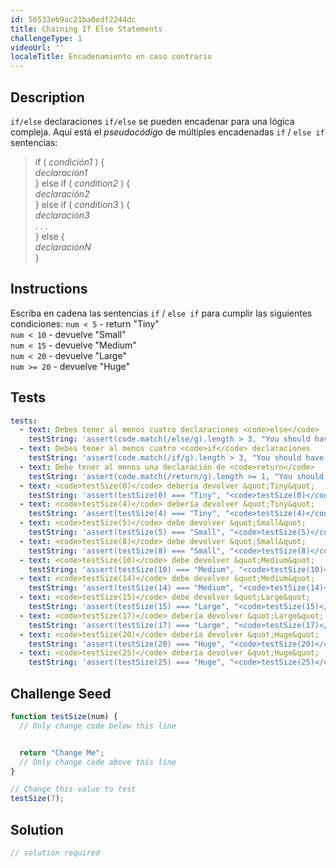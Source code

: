 ```yaml
---
id: 56533eb9ac21ba0edf2244dc
title: Chaining If Else Statements
challengeType: 1
videoUrl: ''
localeTitle: Encadenamiento en caso contrario
---
```


## Description
<section id="description"> <code>if/else</code> declaraciones <code>if/else</code> se pueden encadenar para una lógica compleja. Aquí está el <dfn>pseudocódigo</dfn> de múltiples encadenadas <code>if</code> / <code>else if</code> sentencias: <blockquote> if ( <em>condición1</em> ) { <br> <em>declaración1</em> <br> } else if ( <em>condition2</em> ) { <br> <em>declaración2</em> <br> } else if ( <em>condition3</em> ) { <br> <em>declaración3</em> <br> . . . <br> } else { <br> <em>declaraciónN</em> <br> } </blockquote></section>

## Instructions
<section id="instructions"> Escriba en cadena las sentencias <code>if</code> / <code>else if</code> para cumplir las siguientes condiciones: <code>num &lt; 5</code> - return &quot;Tiny&quot; <br> <code>num &lt; 10</code> - devuelve &quot;Small&quot; <br> <code>num &lt; 15</code> - devuelve &quot;Medium&quot; <br> <code>num &lt; 20</code> - devuelve &quot;Large&quot; <br> <code>num &gt;= 20</code> - devuelve &quot;Huge&quot; </section>

## Tests
<section id='tests'>

```yml
tests:
  - text: Debes tener al menos cuatro declaraciones <code>else</code>
    testString: 'assert(code.match(/else/g).length > 3, "You should have at least four <code>else</code> statements");'
  - text: Debes tener al menos cuatro <code>if</code> declaraciones
    testString: 'assert(code.match(/if/g).length > 3, "You should have at least four <code>if</code> statements");'
  - text: Debe tener al menos una declaración de <code>return</code>
    testString: 'assert(code.match(/return/g).length >= 1, "You should have at least one <code>return</code> statement");'
  - text: <code>testSize(0)</code> debería devolver &quot;Tiny&quot;
    testString: 'assert(testSize(0) === "Tiny", "<code>testSize(0)</code> should return "Tiny"");'
  - text: <code>testSize(4)</code> debería devolver &quot;Tiny&quot;
    testString: 'assert(testSize(4) === "Tiny", "<code>testSize(4)</code> should return "Tiny"");'
  - text: <code>testSize(5)</code> debe devolver &quot;Small&quot;
    testString: 'assert(testSize(5) === "Small", "<code>testSize(5)</code> should return "Small"");'
  - text: <code>testSize(8)</code> debe devolver &quot;Small&quot;
    testString: 'assert(testSize(8) === "Small", "<code>testSize(8)</code> should return "Small"");'
  - text: <code>testSize(10)</code> debe devolver &quot;Medium&quot;
    testString: 'assert(testSize(10) === "Medium", "<code>testSize(10)</code> should return "Medium"");'
  - text: <code>testSize(14)</code> debe devolver &quot;Medium&quot;
    testString: 'assert(testSize(14) === "Medium", "<code>testSize(14)</code> should return "Medium"");'
  - text: <code>testSize(15)</code> debe devolver &quot;Large&quot;
    testString: 'assert(testSize(15) === "Large", "<code>testSize(15)</code> should return "Large"");'
  - text: <code>testSize(17)</code> debería devolver &quot;Large&quot;
    testString: 'assert(testSize(17) === "Large", "<code>testSize(17)</code> should return "Large"");'
  - text: <code>testSize(20)</code> debería devolver &quot;Huge&quot;
    testString: 'assert(testSize(20) === "Huge", "<code>testSize(20)</code> should return "Huge"");'
  - text: <code>testSize(25)</code> debería devolver &quot;Huge&quot;
    testString: 'assert(testSize(25) === "Huge", "<code>testSize(25)</code> should return "Huge"");'

```

</section>

## Challenge Seed
<section id='challengeSeed'>

<div id='js-seed'>

```js
function testSize(num) {
  // Only change code below this line


  return "Change Me";
  // Only change code above this line
}

// Change this value to test
testSize(7);

```

</div>



</section>

## Solution
<section id='solution'>

```js
// solution required
```
</section>

